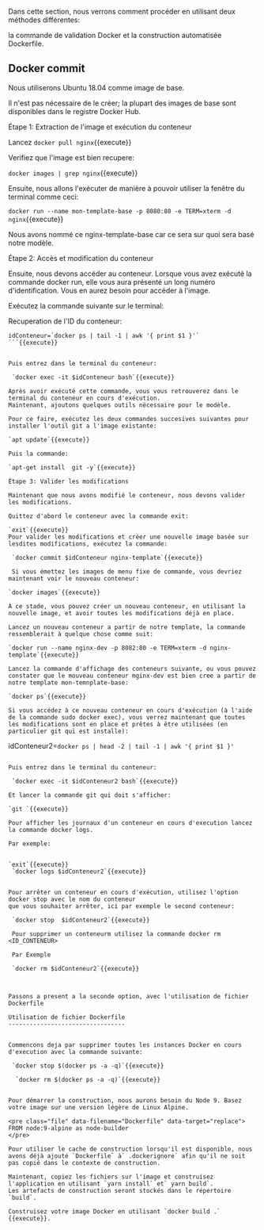 Dans cette section, nous verrons comment procéder en utilisant deux méthodes différentes: 

la commande de validation Docker et la construction automatisée Dockerfile.

Docker commit
-------------

Nous utiliserons Ubuntu 18.04 comme image de base.

Il n'est pas nécessaire de le créer; la plupart des images de base sont disponibles dans le registre Docker Hub.

Étape 1: Extraction de l'image et exécution du conteneur

 Lancez `docker pull nginx`{{execute}}

 Verifiez que l'image est bien recupere:

 `docker images | grep nginx`{{execute}}


Ensuite, nous allons l'exécuter de manière à pouvoir utiliser la fenêtre du terminal comme ceci:


`docker run --name mon-template-base -p 8080:80 -e TERM=xterm -d nginx`{{execute}}

Nous avons nommé ce nginx-template-base car ce sera sur quoi sera basé notre modèle.

Étape 2: Accès et modification du conteneur

Ensuite, nous devons accéder au conteneur. 
Lorsque vous avez exécuté la commande docker run, elle vous aura présenté un long numéro d'identification. 
Vous en aurez besoin pour accéder à l'image. 

Exécutez la commande suivante sur le terminal:

Recuperation de l'ID du conteneur:

```
idConteneur=`docker ps | tail -1 | awk '{ print $1 }'` 
```{{execute}}


Puis entrez dans le terminal du conteneur:

 `docker exec -it $idConteneur bash`{{execute}}

Après avoir exécuté cette commande, vous vous retrouverez dans le terminal du conteneur en cours d'exécution. 
Maintenant, ajoutons quelques outils nécessaire pour le modèle. 

Pour ce faire, exécutez les deux commandes succesives suivantes pour installer l'outil git a l'image existante:

`apt update`{{execute}}

Puis la commande:

`apt-get install  git -y`{{execute}}

Étape 3: Valider les modifications

Maintenant que nous avons modifié le conteneur, nous devons valider les modifications. 

Quittez d'abord le conteneur avec la commande exit:

`exit`{{execute}}
Pour valider les modifications et créer une nouvelle image basée sur lesdites modifications, exécutez la commande:

 `docker commit $idConteneur nginx-template`{{execute}}

 Si vous émettez les images de menu fixe de commande, vous devriez maintenant voir le nouveau conteneur:

`docker images`{{execute}}

À ce stade, vous pouvez créer un nouveau conteneur, en utilisant la nouvelle image, et avoir toutes les modifications déjà en place. 

Lancez un nouveau conteneur a partir de notre template, la commande ressemblerait à quelque chose comme suit:

`docker run --name nginx-dev -p 8082:80 -e TERM=xterm -d nginx-template`{{execute}}

Lancez la commande d'affichage des conteneurs suivante, ou vous pouvez constater que le mouveau conteneur mginx-dev est bien cree a partir de notre template mon-temnplate-base:

`docker ps`{{execute}}

Si vous accédez à ce nouveau conteneur en cours d'exécution (à l'aide de la commande sudo docker exec), vous verrez maintenant que toutes les modifications sont en place et prêtes à être utilisées (en particulier git qui est installe):

```
idConteneur2=`docker ps | head -2 | tail -1 | awk '{ print $1 }'`
```{{execute}}

Puis entrez dans le terminal du conteneur:

 `docker exec -it $idConteneur2 bash`{{execute}}

Et lancer la commande git qui doit s'afficher:

`git `{{execute}}

Pour afficher les journaux d'un conteneur en cours d'execution lancez la commande docker logs.

Par exemple:


`exit`{{execute}}
 `docker logs $idConteneur2`{{execute}}


Pour arrêter un conteneur en cours d'exécution, utilisez l'option docker stop avec le nom du conteneur
que vous souhaiter arrêter, ici par exemple le second conteneur:

 `docker stop  $idConteneur2`{{execute}}

 Pour supprimer un conteneurm utilisez la commande docker rm <ID_CONTENEUR>

 Par Exemple

 `docker rm $idConteneur2`{{execute}}



Passons a present a la seconde option, avec l'utilisation de fichier Dockerfile

Utilisation de fichier Dockerfile
---------------------------------


Commencons deja par supprimer toutes les instances Docker en cours d'execution avec la commande suivante:

 `docker stop $(docker ps -a -q)`{{execute}}

  `docker rm $(docker ps -a -q)`{{execute}}


Pour démarrer la construction, nous aurons besoin du Node 9. Basez votre image sur une version légère de Linux Alpine.

<pre class="file" data-filename="Dockerfile" data-target="replace">
FROM node:9-alpine as node-builder
</pre>

Pour utiliser le cache de construction lorsqu'il est disponible, nous avons déjà ajouté `Dockerfile` à` .dockerignore` afin qu'il ne soit pas copié dans le contexte de construction.

Maintenant, copiez les fichiers sur l'image et construisez l'application en utilisant `yarn install` et` yarn build`.
Les artefacts de construction seront stockés dans le répertoire `build`.

Construisez votre image Docker en utilisant `docker build .` {{execute}}.